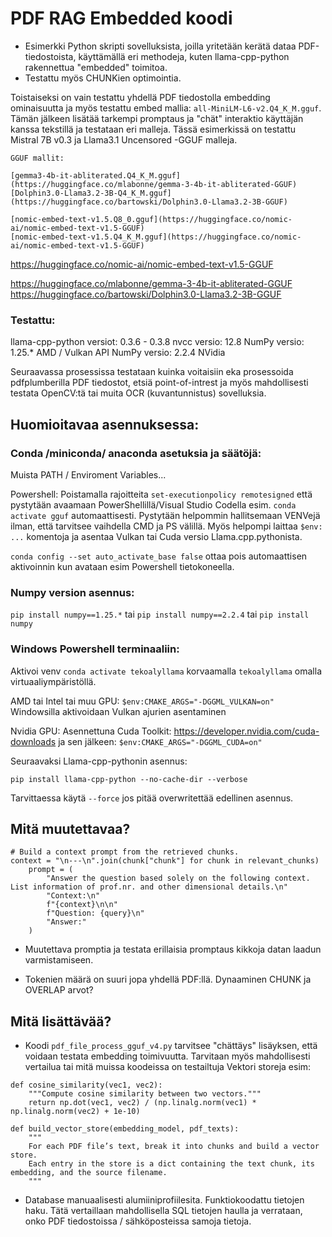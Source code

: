 # PDF RAG Embedded koodi
  

- Esimerkki Python skripti sovelluksista, joilla yritetään kerätä dataa PDF-tiedostoista, käyttämällä eri methodeja, kuten llama-cpp-python rakennettua "embedded" toimitoa.
- Testattu myös CHUNKien optimointia.
  
  
Toistaiseksi on vain testattu yhdellä PDF tiedostolla embedding ominaisuutta ja myös testattu embed mallia: `all-MiniLM-L6-v2.Q4_K_M.gguf`. Tämän jälkeen lisätää tarkempi promptaus ja "chät" interaktio käyttäjän kanssa tekstillä ja testataan eri malleja. Tässä esimerkissä on testattu Mistral 7B v0.3 ja Llama3.1 Uncensored -GGUF malleja.
  
```
GGUF mallit:

[gemma3-4b-it-abliterated.Q4_K_M.gguf](https://huggingface.co/mlabonne/gemma-3-4b-it-abliterated-GGUF)
[Dolphin3.0-Llama3.2-3B-Q4_K_M.gguf](https://huggingface.co/bartowski/Dolphin3.0-Llama3.2-3B-GGUF)

[nomic-embed-text-v1.5.Q8_0.gguf](https://huggingface.co/nomic-ai/nomic-embed-text-v1.5-GGUF)
[nomic-embed-text-v1.5.Q4_K_M.gguf](https://huggingface.co/nomic-ai/nomic-embed-text-v1.5-GGUF)
```
  
https://huggingface.co/nomic-ai/nomic-embed-text-v1.5-GGUF
  
https://huggingface.co/mlabonne/gemma-3-4b-it-abliterated-GGUF 
https://huggingface.co/bartowski/Dolphin3.0-Llama3.2-3B-GGUF 
    
### Testattu:

llama-cpp-python versiot: 0.3.6 - 0.3.8
nvcc versio: 12.8
NumPy versio: 1.25.* AMD / Vulkan API
NumPy versio: 2.2.4 NVidia


Seuraavassa prosessissa testataan kuinka voitaisiin eka prosessoida pdfplumberilla PDF tiedostot, etsiä point-of-intrest ja myös mahdollisesti testata OpenCV:tä tai muita OCR (kuvantunnistus) sovelluksia.
  
  
## Huomioitavaa asennuksessa:

### Conda /miniconda/ anaconda asetuksia ja säätöjä:

Muista PATH / Enviroment Variables...

Powershell: Poistamalla rajoitteita `set-executionpolicy remotesigned` että pystytään avaamaan PowerShellillä/Visual Studio Codella
esim. `conda activate gguf` automaattisesti. Pystytään helpommin hallitsemaan VENVejä ilman, että tarvitsee vaihdella CMD ja
PS välillä. Myös helpompi laittaa `$env: ...` komentoja ja asentaa Vulkan tai Cuda versio Llama.cpp.pythonista.

`conda config --set auto_activate_base false` ottaa pois automaattisen aktivoinnin kun avataan esim Powershell tietokoneella.
  
### Numpy version asennus: 
`pip install numpy==1.25.*` tai `pip install numpy==2.2.4` tai `pip install numpy`
  
### Windows Powershell terminaaliin:
  
Aktivoi venv `conda activate tekoalyllama` korvaamalla `tekoalyllama` omalla virtuaaliympäristöllä.
  
AMD tai Intel tai muu GPU: `$env:CMAKE_ARGS="-DGGML_VULKAN=on"` Windowsilla aktivoidaan Vulkan ajurien asentaminen
  
Nvidia GPU: Asennettuna Cuda Toolkit: https://developer.nvidia.com/cuda-downloads ja sen jälkeen: `$env:CMAKE_ARGS="-DGGML_CUDA=on"`

Seuraavaksi Llama-cpp-pythonin asennus:

`pip install llama-cpp-python --no-cache-dir --verbose`

Tarvittaessa käytä `--force` jos pitää overwritettää edellinen asennus.
  
  
## Mitä muutettavaa?
  
```
# Build a context prompt from the retrieved chunks.
context = "\n---\n".join(chunk["chunk"] for chunk in relevant_chunks)
    prompt = (
        "Answer the question based solely on the following context. List information of prof.nr. and other dimensional details.\n"
        "Context:\n"
        f"{context}\n\n"
        f"Question: {query}\n"
        "Answer:"
    )
```
  
- Muutettava promptia ja testata erillaisia promptaus kikkoja datan laadun varmistamiseen.
  
- Tokenien määrä on suuri jopa yhdellä PDF:llä. Dynaaminen CHUNK ja OVERLAP arvot?
## Mitä lisättävää?


- Koodi `pdf_file_process_gguf_v4.py` tarvitsee "chättäys" lisäyksen, että voidaan testata embedding toimivuutta. Tarvitaan myös mahdollisesti vertailua tai mitä muissa koodeissa on testailtuja Vektori storeja esim:
  

```
def cosine_similarity(vec1, vec2):
    """Compute cosine similarity between two vectors."""
    return np.dot(vec1, vec2) / (np.linalg.norm(vec1) * np.linalg.norm(vec2) + 1e-10)

def build_vector_store(embedding_model, pdf_texts):
    """
    For each PDF file’s text, break it into chunks and build a vector store.
    Each entry in the store is a dict containing the text chunk, its embedding, and the source filename.
    """
```
  
- Database manuaalisesti alumiiniprofiilesita. Funktiokoodattu tietojen haku. Tätä vertaillaan mahdollisella SQL tietojen haulla ja verrataan, onko PDF tiedostoissa / sähköposteissa samoja tietoja.
